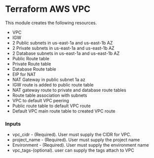 # Terraform AWS VPC

This module creates the following resources.
* VPC
* IGW
* 2 Public subnets in us-east-1a and us-east-1b AZ
* 2 Private subnets in us-east-1a and us-east-1b AZ
* 2 Database subnets in us-east-1a and us-east-1b AZ
* Public Route table
* Private Route table
* Database Route table
* EIP for NAT
* NAT Gateway in public subnet 1a az
* IGW route is added to public route table
* NAT gateway route to private and database route tables
* Route table association with subnets
* VPC to default VPC peering
* Public route table to default VPC route
* Default VPC main route table to created VPC route

### Inputs

* vpc_cidr - (Required). User must supply the CIDR for VPC.
* project_name - (Required). User must supply the project name
* Environment - (Required). User must supply the environment name
* vpc_tags-(optional). user can supply the tags attach to VPC
